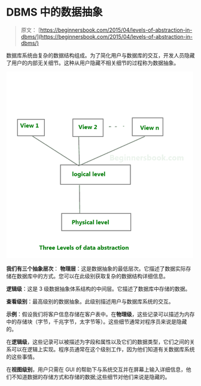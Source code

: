 # DBMS 中的数据抽象

> 原文： [https://beginnersbook.com/2015/04/levels-of-abstraction-in-dbms/](https://beginnersbook.com/2015/04/levels-of-abstraction-in-dbms/)

数据库系统由复杂的数据结构组成。为了简化用户与数据库的交互，开发人员隐藏了用户的内部无关细节。这种从用户隐藏不相关细节的过程称为数据抽象。

![3 levels of abstraction](img/155d2d3c5c8a5b06ea0425a92cbcc8ed.jpg)

**我们有三个抽象层次**：
**物理层**：这是数据抽象的最低层次。它描述了数据实际存储在数据库中的方式。您可以在此级别获取复杂的数据结构详细信息。

**逻辑级**：这是 3 级数据抽象体系结构的中间层。它描述了数据库中存储的数据。

**查看级别**：最高级别的数据抽象。此级别描述用户与数据库系统的交互。

**示例**：假设我们将客户信息存储在客户表中。在**物理级**，这些记录可以描述为内存中的存储块（字节，千兆字节，太字节等）。这些细节通常对程序员来说是隐藏的。

在**逻辑级**，这些记录可以被描述为字段和属性以及它们的数据类型，它们之间的关系可以在逻辑上实现。程序员通常在这个级别工作，因为他们知道有关数据库系统的这些事情。

在**视图级别**，用户只需在 GUI 的帮助下与系统交互并在屏幕上输入详细信息，他们不知道数据的存储方式和存储的数据;这些细节对他们来说是隐藏的。